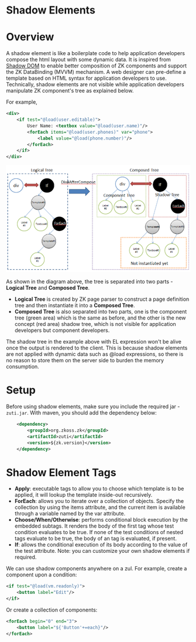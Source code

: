 # Shadow Elements

# Overview
A shadow element is like a boilerplate code to help application developers compose the html layout with some dynamic data. It is inspired from [Shadow DOM](http://w3c.github.io/webcomponents/spec/shadow/) to enable better composition of ZK components and support the ZK DataBinding (MVVM) mechanism. A web designer can pre-define a template based on HTML syntax for application developers to use. Technically, shadow elements are not visible while application developers manipulate ZK component's tree as explained below.

For example,

```xml
<div>
    <if test="@load(user.editable)">
        User Name: <textbox value="@load(user.name)"/>
        <forEach items="@load(user.phones)" var="phone">
            <label value="@load(phone.number)"/>
        </forEach>
    </if>
</div>
```
![Mvvm_shadow_diagram](../images/Mvvm-shadow-diagram.png)

As shown in the diagram above, the tree is separated into two parts - **Logical Tree** and **Composed Tree**.
- **Logical Tree** is created by ZK page parser to construct a page definition tree and then instantiate it into a **Composed Tree**.
- **Composed Tree** is also separated into two parts, one is the component tree (green area) which is the same as before, and the other is the new concept (red area) shadow tree, which is not visible for application developers but component developers.

The shadow tree in the example above with EL expression won't be alive once the output is rendered to the client. This is because shadow elements are not applied with dynamic data such as @load expressions, so there is no reason to store them on the server side to burden the memory consumption.

# Setup
Before using shadow elements, make sure you include the required jar - `zuti.jar`. With maven, you should add the dependency below:
```xml
    <dependency>
        <groupId>org.zkoss.zk</groupId>
        <artifactId>zuti</artifactId>
        <version>${zk.version}</version>
    </dependency>
 ```

# Shadow Element Tags

- **Apply**: executable tags to allow you to choose which template is to be applied, it will lookup the template inside-out recursively.
- **ForEach**: allows you to iterate over a collection of objects. Specify the collection by using the items attribute, and the current item is available through a variable named by the var attribute.
- **Choose/When/Otherwise**: performs conditional block execution by the embedded <when> subtags. It renders the body of the first <when> tag whose test condition evaluates to be true. If none of the test conditions of nested <when> tags evaluate to be true, the body of an <otherwise> tag is evaluated, if present.
- **If**: allows the conditional execution of its body according to the value of the test attribute.
Note: you can customize your own shadow elements if required.

We can use shadow components anywhere on a zul. For example, create a component upon a condition:

```xml
<if test="@load(vm.readonly)">
    <button label="Edit"/>
</if>
```
Or create a collection of components:

```xml
<forEach begin="0" end="3">
    <button label="${'Button'+=each}"/>
</forEach>
```
